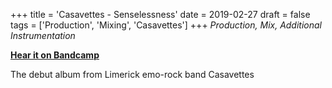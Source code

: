 +++
title = 'Casavettes - Senselessness'
date = 2019-02-27
draft = false
tags = ['Production', 'Mixing', 'Casavettes']
+++
_Production, Mix, Additional Instrumentation_

[**Hear it on Bandcamp**](https://casavettesmusic.bandcamp.com/album/senselessness)

The debut album from Limerick emo-rock band Casavettes